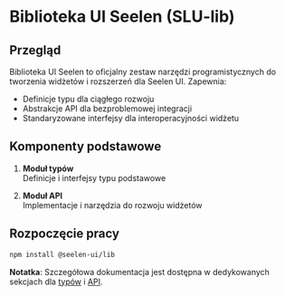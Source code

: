 # **Biblioteka UI Seelen (SLU-lib)**

## Przegląd

Biblioteka UI Seelen to oficjalny zestaw narzędzi programistycznych do tworzenia
widżetów i rozszerzeń dla Seelen UI. Zapewnia:

- Definicje typu dla ciągłego rozwoju
- Abstrakcje API dla bezproblemowej integracji
- Standaryzowane interfejsy dla interoperacyjności widżetu

## Komponenty podstawowe

1. **Moduł typów**\
   Definicje i interfejsy typu podstawowe

2. **Moduł API**\
   Implementacje i narzędzia do rozwoju widżetów

## Rozpoczęcie pracy

```bash
npm install @seelen-ui/lib
```

**Notatka**: Szczegółowa dokumentacja jest dostępna w dedykowanych sekcjach dla
[typów](./library-types) i [API](./library-api).

